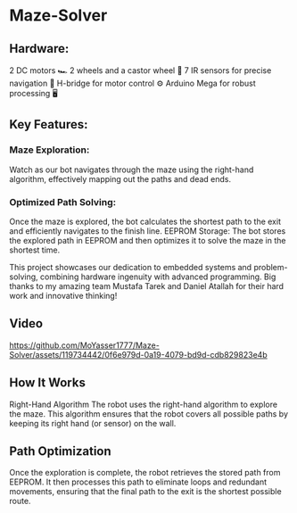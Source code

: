 # Maze-Solver

## Hardware:
2 DC motors 🏎️
2 wheels and a castor wheel 🚙
7 IR sensors for precise navigation 📡
H-bridge for motor control ⚙️
Arduino Mega for robust processing 🖥️
## Key Features:
### Maze Exploration:
Watch as our bot navigates through the maze using the right-hand algorithm, effectively mapping out the paths and dead ends.
### Optimized Path Solving:
Once the maze is explored, the bot calculates the shortest path to the exit and efficiently navigates to the finish line.
EEPROM Storage: The bot stores the explored path in EEPROM and then optimizes it to solve the maze in the shortest time.

This project showcases our dedication to embedded systems and problem-solving, combining hardware ingenuity with advanced programming. Big thanks to my amazing team Mustafa Tarek and Daniel Atallah for their hard work and innovative thinking!

## Video
https://github.com/MoYasser1777/Maze-Solver/assets/119734442/0f6e979d-0a19-4079-bd9d-cdb829823e4b

## How It Works
Right-Hand Algorithm
The robot uses the right-hand algorithm to explore the maze. This algorithm ensures that the robot covers all possible paths by keeping its right hand (or sensor) on the wall.

## Path Optimization
Once the exploration is complete, the robot retrieves the stored path from EEPROM. It then processes this path to eliminate loops and redundant movements, ensuring that the final path to the exit is the shortest possible route.

